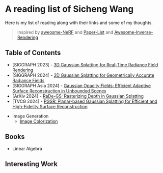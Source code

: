# A reading list of Sicheng Wang

Here is my list of reading along with their links and some of my thoughts.
> Inspired by [aweosme-NeRF](https://github.com/awesome-NeRF/awesome-NeRF) and [Paper-List](https://github.com/YanjieZe/Paper-List?tab=readme-ov-file) and [Awesome-Inverse-Rendering
](https://github.com/ingra14m/Awesome-Inverse-Rendering?tab=readme-ov-file#nerf-based-inverse-rendering)

## Table of Contents



    
  - [SIGGRAPH 2023] - [3D Gaussian Splatting for Real-Time Radiance Field Rendering](Papers/3DGS/3DGS.md)  
  - [SIGGRAPH 2024] - [2D Gaussian Splatting for Geometrically Accurate Radiance Fields](Papers/3DGS/2DGS.md)  
  - [SIGGRAPH Asia 2024] - [Gaussian Opacity Fields: Efficient Adaptive Surface Reconstruction in Unbounded Scenes](Papers/3DGS/GOF)  
  - [ArXiv 2024] - [RaDe-GS: Rasterizing Depth in Gaussian Splatting](Papers/3DGS/RadeGS)     
  - [TVCG 2024] - [PGSR: Planar-based Gaussian Splatting for Efficient and High-Fidelity Surface Reconstruction](Papers/3DGS/PGSR)    
  </details>

- Image Generation
  - [Image Colorization]()

## Books
- Linear Algebra
  
## Interesting Work
